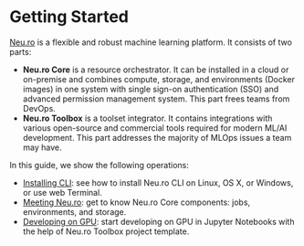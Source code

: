 # Getting Started

[Neu.ro](https://neu.ro) is a flexible and robust machine learning platform. It consists of two parts:

* **Neu.ro Core** is a resource orchestrator. It can be installed in a cloud or on-premise and combines compute, storage, and environments \(Docker images\) in one system with single sign-on authentication \(SSO\) and advanced permission management system. This part frees teams from DevOps.
* **Neu.ro Toolbox** is a toolset integrator. It contains integrations with various open-source and commercial tools required for modern ML/AI development. This part addresses the majority of MLOps issues a team may have.

In this guide, we show the following operations:

* [Installing CLI](installing-cli.md): see how to install Neu.ro CLI on Linux, OS X, or Windows, or use web Terminal.
* [Meeting Neu.ro](meeting-neu.ro.md): get to know Neu.ro Core components: jobs, environments, and storage.
* [Developing on GPU](developing-on-gpu.md): start developing on GPU in Jupyter Notebooks with the help of Neu.ro Toolbox project template.

